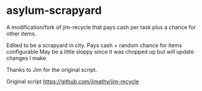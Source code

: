 # asylum-scrapyard
A modification/fork of jim-recycle that pays cash per task plus a chance for other items.


Edited to be a scrapyard in city.
Pays cash + random chance for items configurable
May be a little sloppy since it was chopped up but will update changes I make

Thanks to Jim for the original script. 



Original script
https://github.com/jimathy/jim-recycle



